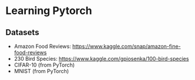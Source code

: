 # Learning Pytorch


## Datasets

* Amazon Food Reviews: https://www.kaggle.com/snap/amazon-fine-food-reviews
* 230 Bird Species: https://www.kaggle.com/gpiosenka/100-bird-species
* CIFAR-10 (from PyTorch)
* MNIST (from PyTorch)